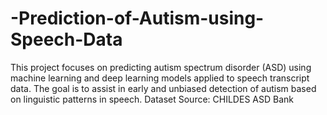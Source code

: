 # -Prediction-of-Autism-using-Speech-Data
This project focuses on predicting autism spectrum disorder (ASD) using machine learning and deep learning models applied to speech transcript data. The goal is to assist in early and unbiased detection of autism based on linguistic patterns in speech.
Dataset
Source: CHILDES ASD Bank
